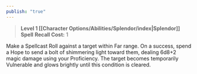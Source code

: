 ```yaml
---
publish: "true"
---
```

> **Level 1 [[Character Options/Abilities/Splendor/index|Splendor]] Spell**
> **Recall Cost:** 1

Make a Spellcast Roll against a target within Far range. On a success, spend a Hope to send a bolt of shimmering light toward them, dealing 6d8+2 magic damage using your Proficiency. The target becomes temporarily Vulnerable and glows brightly until this condition is cleared.
